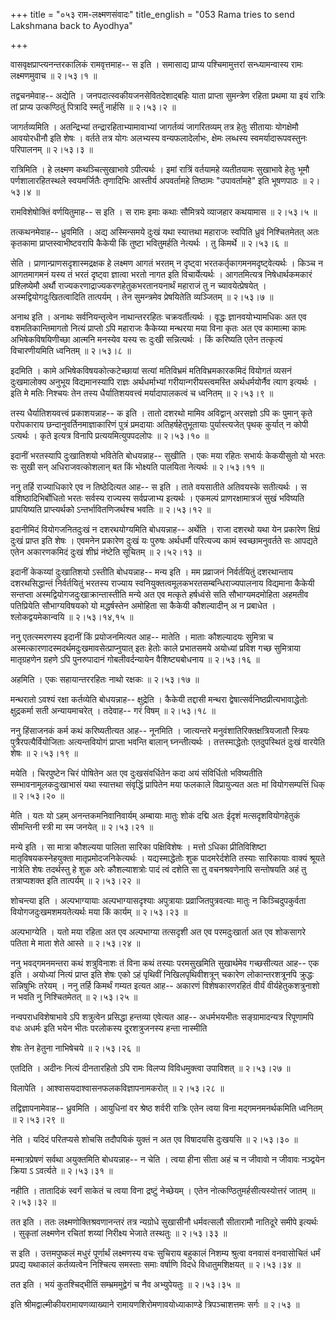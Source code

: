 +++
title = "०५३ राम-लक्ष्मणसंवादः"
title_english = "053 Rama tries to send Lakshmana back to Ayodhya"

+++


वासवृक्षप्राप्त्यनन्तरकालिकं रामवृत्तमाह-- स इति । समासाद्य प्राप्य
पश्चिमामुत्तरां सन्ध्यामन्वास्य रामः लक्ष्मणमुवाच  ॥  २।५३।१  ॥   

  

तद्वचनमेवाह-- अद्येति । जनपदात्स्वकीयजनसेवितदेशाद्बहिः याता प्राप्ता
सुमन्त्रेण रहिता प्रथमा या इयं रात्रिः तां प्राप्य उत्कण्ठितुं पित्रादि
स्मर्तुं नार्हसि  ॥  २।५३।२  ॥   

  

जागर्तव्यमिति । अतन्द्रिभ्यां तन्द्रारहिताभ्यामावाभ्यां जागर्तव्यं
जागरितव्यम् तत्र हेतुः सीतायाः योगक्षेमौ आवयोरधीनौ इति शेषः । वर्तते
तत्र योगः अलभ्यस्य वन्यफलादेर्लाभः, क्षेमः लब्धस्य स्वमर्यादारूपवस्तुनः
परिपालनम्  ॥  २।५३।३  ॥   

  

रात्रिमिति । हे लक्ष्मण कथञ्चित्सुखाभावे ऽपीत्यर्थः । इमां रात्रिं
वर्तयामहे व्यतीतयामः सुखाभावे हेतुः भूमौ पर्णशालारहितस्थले स्वयमर्जितैः
तृणादिभिः आस्तीर्य अपवर्तामहे तिष्ठामः "उपावर्तामहे" इति भूषणपाठः  ॥ 
२।५३।४  ॥   

  

रामविशेषोक्तिं वर्णयितुमाह-- स इति । स रामः इमाः कथाः सौमित्रये व्याजहार
कथयामास  ॥  २।५३।५  ॥   

  

तत्कथनमेवाह-- ध्रुवमिति । अद्य अस्मिन्समये दुःखं यथा स्यात्तथा महाराजः
स्वपिति ध्रुवं निश्चितमेतत् अतः कृतकामा प्राप्तस्वाभीष्टवरापि कैकेयी किं
तुष्टा भवितुमर्हति नेत्यर्थः । तु किमर्थे  ॥  २।५३।६  ॥   

  

सेति । प्राणान्प्राणसदृशास्मद्रक्षक हे लक्ष्मण आगतं भरतम् न दृष्ट्वा
भरतकर्तृकागमनमदृष्ट्वेत्यर्थः । किञ्च न आगतमागमनं यस्य तं भरतं दृष्ट्वा
ज्ञात्वा भरतो नागत इति विचार्येत्यर्थः । आगतमित्यत्र निषेधार्थकमकारं
प्रश्लिष्येमौ अर्थौ राज्यकरणाद्राज्यकरणहेतुकभरतानयनार्थं महाराजं तु न
च्यावयेत्प्रेषयेत् । अस्मद्वियोगदुःखितत्वादिति तात्पर्यम् । तेन
सुमन्त्रमेव प्रेषयितेति व्यञ्जितम्  ॥  २।५३।७  ॥   

  

अनाथ इति । अनाथः सर्वनियन्तृत्वेन नाथान्तररहितः चक्रवर्तीत्यर्थः ।
वृद्धः ज्ञानवयोभ्यामधिकः अत एव वशमतिकान्तिमागतो नित्यं प्राप्तो ऽपि
महाराजः कैकेय्या मन्थरया मया विना कृतः अत एव कामात्मा कामः
अभिषेकविषयिणीच्छा आत्मनि मनस्येव यस्य सः दुःखी सन्नित्यर्थः । किं
करिष्यति एतेन तत्कृत्यं विचारणीयमिति ध्वनितम्  ॥  २।५३।८  ॥   

  

इदमिति । कामे अभिषेकविषयकोत्कटेच्छायां सत्यां मतिविभ्रमं
मतिविभ्रमकारकमिदं वियोगतं व्यसनं दुःखमालोक्य अनुभूय विद्यमानस्यापि
राज्ञः अर्थधर्माभ्यां गरीयान्गरीयस्त्वमस्ति अर्थधर्मयोर्नैव त्याग
इत्यर्थः । इति मे मतिः निश्चयः तेन तस्य धैर्यातिशयवत्त्वं
मर्यादापालकत्वं च ध्वनितम्  ॥  २।५३।९  ॥   

  

तस्य धैर्यातिशयवत्त्वं प्रकाशयन्नाह-- क इति । तातो दशरथो मामिव अविद्वान्
अरसज्ञो ऽपि कः पुमान् कृते परोपकाराय छन्दानुवर्तिनमाज्ञाकारिणं पुत्रं
प्रमदायाः अतिहर्षहेतुभूतायाः पुर्यास्त्यजेत् पृथक् कुर्यात् न कोपी
ऽत्यर्थः । कृते इत्यत्र विनापि प्रत्ययमित्युपपदलोपः  ॥  २।५३।१०  ॥   

  

इदानीं भरतस्यापि दुःखातिशयो भवितेति बोधयन्नाह-- सुखीति । एकः मया रहितः
सभार्यः केकयीसुतो यो भरतः सः सुखी सन् अधिराजवत्कोशलान् बत किं भोक्ष्यति
पालयिता नेत्यर्थः  ॥  २।५३।११  ॥   

  

ननु तर्हि राज्याधिकारे एव न तिष्ठेदित्यत आह-- स इति । ताते वयसातीते
अतिवयस्के सतीत्यर्थः । स वशिष्ठादिभिर्बोधितो भरतः सर्वस्य राज्यस्य
सर्वप्रजाभ्य इत्यर्थः । एकमल्पं प्राणरक्षामात्रजं सुखं भविष्यति
प्रापयिष्यति प्राप्त्यर्थको ऽन्तर्भावितणिजर्थश्च भवतिः  ॥  २।५३।१२  ॥   

  

इदानीमिदं वियोगजनितदुःखं न दशरथयोग्यमिति बोधयन्नाह-- अर्थेति । राजा
दशरथो यथा येन प्रकारेण क्षिप्रं दुःखं प्राप्त इति शेषः । एवमनेन प्रकारेण
दुःखं यः पुरुषः अर्थधर्मौ परित्यज्य कामं स्वच्छामनुवर्तते सः आपद्यते
एतेन अकारणकमिदं दुःखं शीघ्रं नंष्टेति सूचितम्  ॥  २।५२।१३  ॥   

  

इदानीं केकय्यां दुःखातिशयो ऽस्तीति बोधयन्नाह-- मन्य इति । मम प्रव्राजनं
निर्वर्तयितुं दशरथान्ताय दशरथसिद्धान्तं निर्वर्तयितुं भरतस्य राज्याय
स्वनियुक्तत्वमूलकभरतसम्बन्धिराज्यपालनाय विद्यमाना कैकेयी सन्तप्ता
अस्मद्वियोगजदुःखाक्रान्तास्तीति मन्ये अत एव मत्कृते हर्षध्वंसे सति
सौभाग्यमदमोहिता अहमतीव पतिप्रियेति सौभाग्यविषयको यो मद्धर्षस्तेन अमोहिता
सा कैकेयी कौशल्यादीन् अ न प्रबाधेत । श्लोकद्वयमेकान्वयि  ॥  २।५३।१४,१५
 ॥   

  

ननु एतत्स्मरणस्य इदानीं किं प्रयोजनमित्यत आह-- मातेति । माताः कौशल्यादयः
सुमित्रा च अस्मत्कारणादस्मदर्थमदुःखमावसेत्प्राप्नुयात् इतः हेतोः काले
प्रभातसमये अयोध्यां प्रविश गच्छ सुमित्राया मातृग्रहणेन ग्रहणे ऽपि
पुनरुपादानं गोबलीवर्दन्यायेन वैशिष्ट्यबोधनाय  ॥  २।५३।१६  ॥   

  

अहमिति । एकः सहायान्तररहितः नाथो रक्षकः  ॥  २।५३।१७  ॥   

  

मन्थरातो ऽवश्यं रक्षा कर्तव्येति बोधयन्नाह-- क्षुद्रेति । कैकेयी तद्दासी
मन्थरा द्वेषात्सर्वनिष्ठप्रीत्यभावाद्धेतोः क्षुद्रकर्मा सती
अन्यायमाचरेत् । तदेवाह-- गरं विषम्  ॥  २।५३।१८  ॥   

  

ननु हिंसाजनकं कर्म कथं करिष्यतीत्यत आह-- नूनमिति । जात्यन्तरे
मनुवंशातिरिक्तक्षत्रियजातौ स्त्रियः पुत्रैरपत्यैर्वियोजिताः
अत्यन्तवियोगं प्राप्ता भवन्ति बालान् घ्नन्तीत्यर्थः । तत्तस्माद्धेतोः
एतदुपस्थितं दुःखं वारयेति शेषः  ॥  २।५३।१९  ॥   

  

मयेति । चिरपुष्टेन चिरं पोषितेन अत एव दुःखसंवर्धितेन कदा अयं संविर्धितो
भविष्यतीति सम्भावनामूलकदुःखाभासं यथा स्यात्तथा संवृद्धिं प्रापितेन मया
फलकाले विप्रायुज्यत अतः मां वियोगसम्पत्तिं धिक्  ॥  २।५३।२०  ॥   

  

मेति । यतः यो ऽहम् अनन्तकमनिवानिवार्यम् अम्बायाः मातुः शोकं दद्मि अतः
ईदृशं मत्सदृशवियोगहेतुकं सीमन्तिनी स्त्री मा स्म जनयेत्  ॥  २।५३।२१  ॥   

  

मन्ये इति । सा मात्रा कौशल्यया पालिता सारिका पक्षिविशेषः । मत्तो ऽधिका
प्रीतिविशिष्टा मातृविषयकस्नेहयुक्ता मातृप्रमोदजनिकेत्यर्थः ।
यद्यस्माद्धेतोः शुक पादमरेर्दशेति तस्याः सारिकायाः वाक्यं श्रूयते
नात्रेति शेषः तदर्थस्तु हे शुक अरेः कौशल्याशत्रोः पादं त्वं दशेति सा तु
वचनश्रवणेनापि सन्तोषयति अहं तु तत्राप्यशक्त इति तात्पर्यम्  ॥  २।५३।२२
 ॥   

  

शोचन्त्या इति । अल्पभाग्यायाः अल्पभाग्यासदृश्याः अपुत्रायाः
प्रव्राजितपुत्रवत्याः मातुः न किञ्चिदुपकुर्वता वियोगजदुःखमशमयतेत्यर्थः
मया किं कार्यम्  ॥  २।५३।२३  ॥   

  

अल्पभाग्येति । यतो मया रहिता अत एव अल्पभाग्या तत्सदृशी अत एव
परमदुःखार्ता अत एव शोकसागरे पतिता मे माता शेते आस्ते  ॥  २।५३।२४  ॥   

  

ननु भवद्गमनमन्तरा कथं शत्रुविनाशः तं विना कथं तस्याः परमसुखमिति
सुखार्थमेव गच्छसीत्यत आह-- एक इति । अयोध्यां नित्यं प्राप्त इति शेषः एको
ऽहं पृथिवीं निखिलपृथिवीशत्रून् चकारेण लोकान्तरशत्रूनपि क्रुद्धः
सन्निषुभिः तरेयम् । ननु तर्हि किमर्थं गम्यत इत्यत आह-- अकारणं
विशेषकारणरहितं वीर्यं वीर्यहेतुकशत्रुनाशो न भवति नु निश्चितमेतत्  ॥ 
२।५३।२५  ॥   

  

नन्वपराधविशेषाभावे ऽपि शत्रुत्वेन प्रसिद्धा हन्तव्या एवेत्यत आह--
अधर्मभयभीतः सङ्ग्रामादन्यत्र रिपूणामपि वधः अधर्मः इति भयेन भीतः परलोकस्य
दूरशत्रुजनस्य हन्ता नास्मीति  

शेषः तेन हेतुना नाभिषेचये  ॥  २।५३।२६  ॥   

  

एतदिति । अदीनः नित्यं दीनतारहितो ऽपि रामः विलप्य विविधमुक्त्वा उपाविशत्
 ॥  २।५३।२७  ॥   

  

विलापेति । आश्वासयदाश्वासनफलकविज्ञापनामकरोत्  ॥  २।५३।२८  ॥   

  

तद्विज्ञापनामेवाह-- ध्रुवमिति । आयुधिनां वर श्रेष्ठ शर्वरी रात्रिः एतेन
त्वया विना मद्गमनमनर्थकमिति ध्वनितम्  ॥  २।५३।२९  ॥   

  

नेति । यदिदं परितप्यसे शोचसि तदौपयिकं युक्तं न अत एव विषादयसि दुःखयसि  ॥ 
२।५३।३०  ॥   

  

मन्मात्रप्रेषणं सर्वथा अयुक्तमिति बोधयन्नाह-- न चेति । त्वया हीना सीता
अहं च न जीवावो न जीवावः नञ्द्वयेन क्रिया ऽ ऽवर्त्यते  ॥  २।५३।३१  ॥   

  

नहीति । तातादिकं स्वर्गं साकेतं च त्वया विना द्रष्टुं नेच्छेयम् । एतेन
नोत्कण्ठितुमर्हसीत्यस्योत्तरं जातम्  ॥  २।५३।३२  ॥   

  

तत इति । ततः लक्ष्मणोक्तिश्रवणानन्तरं तत्र न्यग्रोधे सुखासीनौ धर्मवत्सलौ
सीतारामौ नातिदूरे समीपे इत्यर्थः । सुकृतां लक्ष्मणेन रचितां शय्यां
निरीक्ष्य भेजाते तस्थतुः  ॥  २।५३।३३  ॥   

  

स इति । उत्तमपुष्कलं मधुरं पूर्णार्थं लक्ष्मणस्य वचः सुचिराय बहुकालं
निशम्य श्रुत्वा वनवासं वनवासोचितं धर्मं प्रपद्य यथाकालं कर्तव्यत्वेन
निश्चित्य समस्ताः समाः वर्षाणि विदधे विधातुमशिक्षयत्  ॥  २।५३।३४  ॥   

  

तत इति । भयं कुतश्चिद्भीतिं सम्भ्रममुद्वेगं च नैव अभ्युपेयतुः  ॥  २।५३।३५
 ॥   

  

इति श्रीमद्वाल्मीकीयरामायणव्याख्याने रामायणशिरोमणावयोध्याकाण्डे
त्रिपञ्चाशत्तमः सर्गः  ॥  २।५३  ॥   

  

  


